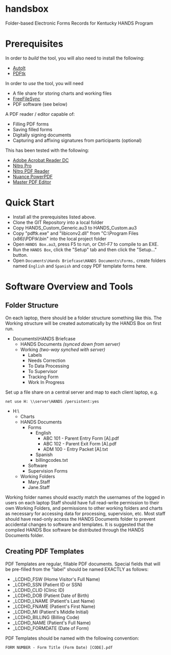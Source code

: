 # handsbox
Folder-based Electronic Forms Records for Kentucky HANDS Program

# Prerequisites

In order to *build* the tool, you will also need to install the following:
- [AutoIt](https://www.autoitscript.com/site/autoit/downloads/)
- [PDFtk](https://www.pdflabs.com/tools/pdftk-the-pdf-toolkit/)

In order to *use* the tool, you will need
- A file share for storing charts and working files
- [FreeFileSync](https://www.freefilesync.org/download.php)
- PDF software (see below)

A PDF reader / editor capable of:
- Filling PDF forms
- Saving filled forms
- Digitally signing documents
- Capturing and affixing signatures from participants (optional)

This has been tested with the following:
- [Adobe Acrobat Reader DC](https://get.adobe.com/reader/)
- [Nitro Pro](https://www.gonitro.com/)
- [Nitro PDF Reader](https://www.gonitro.com/pdf-reader)
- [Nuance PowerPDF](https://www.nuance.com/print-capture-and-pdf-solutions/pdf-and-document-conversion/power-pdf-converter.html)
- [Master PDF Editor](https://code-industry.net/masterpdfeditor/)

# Quick Start

- Install all the prerequisites listed above.
- Clone the GIT Repository into a local folder
- Copy HANDS_Custom_Generic.au3 to HANDS_Custom.au3
- Copy "pdftk.exe" and "libiconv2.dll" from "C:\Program Files (x86)\PDFtk\bin\" into the local project folder
- Open `HANDS Box.au3`, press F5 to run, or Ctrl-F7 to compile to an EXE.
- Run the `HANDS Box`, click the "Setup" tab and then click the "Setup..." button.
- Open `Documents\Hands Briefcase\HANDS Documents\Forms,` create folders named `English` and `Spanish` and copy PDF template forms here.

# Software Overview and Tools

## Folder Structure

On each laptop, there should be a folder structure something like this. The Working structure will be created automatically by the HANDS Box on first run.

- Documents\HANDS Briefcase
  - HANDS Documents *(synced down from server)*
  - Working *(two-way synched with server)*
    - Labels
    - Needs Correction
    - To Data Processing
    - To Supervisor
    - Tracking Form
    - Work In Progress

Set up a file share on a central server and map to each client laptop, e.g.

    net use H: \\server\HANDS /persistent:yes

- H:\
  - Charts
  - HANDS Documents
    - Forms
      - English
        - ABC 101 - Parent Entry Form [A].pdf
        - ABC 102 - Parent Exit Form [A].pdf
        - ADM 100 - Entry Packet [A].txt
      - Spanish
      - billingcodes.txt
    - Software
    - Supervision Forms
  - Working Folders
    - Mary.Staff
    - Jane.Staff

Working folder names should exactly match the usernames of the logged in users on each laptop
Staff should have full read-write permission to their own Working Folders, and permissions to other working folders and charts as necessary for accessing data for processing, supervision, etc. Most staff should have read-only access the HANDS Documents folder to prevent accidental changes to software and templates. It is suggested that the compiled HANDS Box software be distributed through the HANDS Documents folder.

## Creating PDF Templates

PDF Templates are regular, fillable PDF documents. Special fields that will be pre-filled from the "label" should be named EXACTLY as follows:

- _LCDHD_FSW (Home Visitor's Full Name)
- _LCDHD_SSN (Patient ID or SSN)
- _LCDHD_CLID (Clinic ID)
- _LCDHD_DOB (Patient Date of Birth)
- _LCDHD_LNAME (Patient's Last Name)
- _LCDHD_FNAME (Patient's First Name)
- _LCDHD_MI (Patient's Middle Initial)
- _LCDHD_BILLING (Billing Code)
- _LCDHD_NAME (Patient's Full Name)
- _LCDHD_FORMDATE (Date of Form)

PDF Templates should be named with the following convention:
```
FORM NUMBER - Form Title (Form Date) [CODE].pdf
```
